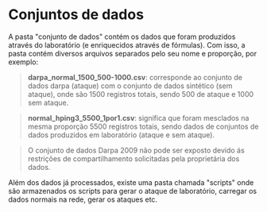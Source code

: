 # Conjuntos de dados

A pasta "conjunto de dados" contém os dados que foram produzidos através do laboratório (e enriquecidos através de fórmulas). Com isso, a pasta contém diversos arquivos separados pelo seu nome e proporção, por exemplo:

> **darpa_normal_1500_500-1000.csv**: corresponde ao conjunto de dados darpa (ataque) com o conjunto de dados sintético (sem ataque), onde são 1500 registros totais, sendo 500 de ataque e 1000 sem ataque.

> **normal_hping3_5500_1por1.csv**: significa que foram mesclados na mesma proporção 5500 registros totais, sendo dados de conjuntos de dados produzidos em laboratório (ataque e sem ataque).

> O conjunto de dados Darpa 2009 não pode ser exposto devido ás restrições de compartilhamento solicitadas pela proprietária dos dados.

Além dos dados já processados, existe uma pasta chamada "scripts" onde são armazenados os scripts para gerar o ataque de laboratório, carregar os dados normais na rede, gerar os ataques etc.